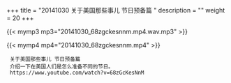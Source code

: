 +++
title = "20141030  关于美国那些事儿 节日预备篇 "
description = ""
weight = 20
+++

{{< mymp3 mp3="20141030_68zgckesnnm.mp4.wav.mp3" >}}

{{< mymp4 mp4="20141030_68zgckesnnm.mp4" >}}

     关于美国那些事儿 节日预备篇 
     介绍一下在美国人们是怎么准备不同的节日。 
     https://www.youtube.com/watch?v=68zGcKesNnM 
